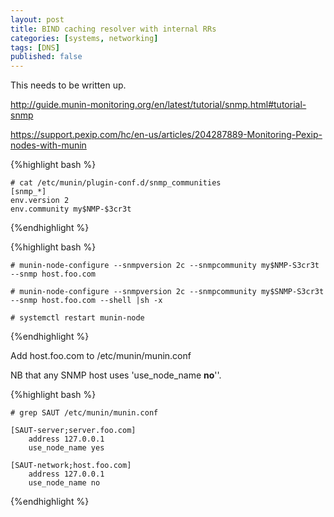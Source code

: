 ```yaml
---
layout: post
title: BIND caching resolver with internal RRs
categories: [systems, networking]
tags: [DNS]
published: false
---
```


This needs to be written up.

http://guide.munin-monitoring.org/en/latest/tutorial/snmp.html#tutorial-snmp

https://support.pexip.com/hc/en-us/articles/204287889-Monitoring-Pexip-nodes-with-munin

{%highlight bash %}
~~~~~~~~~~~~~~~~~~~~~~~~~~~~~~~~~~~
# cat /etc/munin/plugin-conf.d/snmp_communities
[snmp_*]
env.version 2
env.community my$NMP-$3cr3t
~~~~~~~~~~~~~~~~~~~~~~~~~~~~~~~~~~~
{%endhighlight %}

{%highlight bash %}
~~~~~~~~~~~~~~~~~~~~~~~~~~~~~~~~~~~
# munin-node-configure --snmpversion 2c --snmpcommunity my$NMP-S3cr3t --snmp host.foo.com

# munin-node-configure --snmpversion 2c --snmpcommunity my$SNMP-S3cr3t --snmp host.foo.com --shell |sh -x

# systemctl restart munin-node
~~~~~~~~~~~~~~~~~~~~~~~~~~~~~~~~~~~
{%endhighlight %}

Add host.foo.com to /etc/munin/munin.conf

NB that any SNMP host uses 'use_node_name **no**''.

{%highlight bash %}
~~~~~~~~~~~~~~~~~~~~~~~~~~~~~~~~~~~
# grep SAUT /etc/munin/munin.conf

[SAUT-server;server.foo.com]
    address 127.0.0.1
    use_node_name yes

[SAUT-network;host.foo.com]
    address 127.0.0.1
    use_node_name no
~~~~~~~~~~~~~~~~~~~~~~~~~~~~~~~~~~~
{%endhighlight %}



